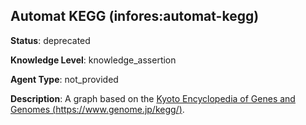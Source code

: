 [//]: # (DO NOT MANUALLY EDIT THIS FILE. IT IS GENERATED FROM A TEMPLATE.)

## Automat KEGG (infores:automat-kegg)

**Status**: deprecated
  
**Knowledge Level**: knowledge_assertion
  
**Agent Type**: not_provided

**Description**: A graph based on the [Kyoto Encyclopedia of Genes and Genomes (https://www.genome.jp/kegg/)](https://www.genome.jp/kegg/).



